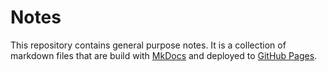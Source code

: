 # Notes

This repository contains general purpose notes. It is a collection of markdown files that are build with [MkDocs](https://www.mkdocs.org/) and deployed to [GitHub Pages](https://toasty-toast.github.io/notes/).
